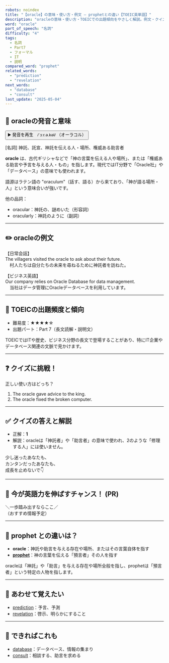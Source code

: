 ```yaml
---
robots: noindex
title: "【oracle】の意味・使い方・例文 ― prophetとの違い【TOEIC英単語】"
description: "oracleの意味・使い方・TOEICでの出題傾向をやさしく解説。例文・クイズ付きでprophetとの違いもわかりやすく学べます。"
word: "oracle"
part_of_speech: "名詞"
difficulty: "4"
tags:
  - 名詞
  - Part7
  - フォーマル
  - IT
  - 説明
compared_word: "prophet"
related_words:
  - "prediction"
  - "revelation"
next_words:
  - "database"
  - "consult"
last_update: "2025-05-04"
---
```


## 🔰 oracleの発音と意味

<button class="play-audio" onclick="playTTS('oracle')">
  <span class="play-audio-main">
    ▶️ 発音を再生　/ˈɔːr.ə.kəl/
  </span>
  <span class="play-audio-sub">
    （オーラコル）
  </span>
</button>

[名詞] 神託、託宣、神託を伝える人・場所、権威ある助言者

**oracle** は、古代ギリシャなどで「神の言葉を伝える人や場所」、または「権威ある助言や予言を与える人・もの」を指します。現代ではIT分野で「Oracle社」や「データベース」の意味でも使われます。

語源はラテン語の "oraculum"（話す、語る）から来ており、「神が語る場所・人」という意味合いが強いです。

他の品詞：  
- oracular：神託の、謎めいた（形容詞）
- oracularly：神託のように（副詞）

---

## ✏️ oracleの例文

【日常会話】  
The villagers visited the oracle to ask about their future.  
　村人たちは自分たちの未来を尋ねるために神託者を訪ねた。

【ビジネス英語】  
Our company relies on Oracle Database for data management.  
　当社はデータ管理にOracleデータベースを利用しています。

---

## 🎯 TOEICの出題頻度と傾向

- 難易度：★★★★☆
- 出題パート：Part 7（長文読解・説明文）

TOEICではITや歴史、ビジネス分野の長文で登場することがあり、特にIT企業やデータベース関連の文脈で見かけます。

---

## ❓ クイズに挑戦！

正しい使い方はどっち？

1. The oracle gave advice to the king.  
2. The oracle fixed the broken computer.

---

## ✅ クイズの答えと解説

- 正解：**1**
- 解説：oracleは「神託者」や「助言者」の意味で使われ、2のような「修理する人」には使いません。

少し迷ったあなたも、  
カンタンだったあなたも、  
成長を止めないで👇️

---

## 🚀 今が英語力を伸ばすチャンス！ (PR)

<div class="info-center">
＼一歩踏み出すならここ／<br>  
（おすすめ情報予定）
</div>

---

## 🤔  prophet との違いは？

- **oracle**：神託や助言を与える存在や場所、またはその言葉自体を指す
- **[prophet](/prophet)**：神の言葉を伝える「預言者」その人を指す

oracleは「神託」や「助言」を与える存在や場所全般を指し、prophetは「預言者」という特定の人物を指します。

---

## 🧩 あわせて覚えたい

- [prediction](/prediction)：予言、予測
- [revelation](/revelation)：啓示、明らかにすること

---

## 📖 できればこれも

- [database](/database)：データベース、情報の集まり
- [consult](/consult)：相談する、助言を求める

<!-- cvid: aid22_bid20 -->
